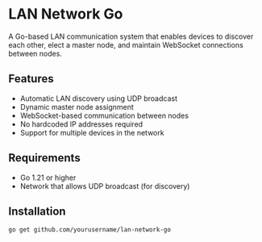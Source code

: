 # LAN Network Go

A Go-based LAN communication system that enables devices to discover each other, elect a master node, and maintain WebSocket connections between nodes.

## Features

- Automatic LAN discovery using UDP broadcast
- Dynamic master node assignment
- WebSocket-based communication between nodes
- No hardcoded IP addresses required
- Support for multiple devices in the network

## Requirements

- Go 1.21 or higher
- Network that allows UDP broadcast (for discovery)

## Installation

```bash
go get github.com/yourusername/lan-network-go
```
